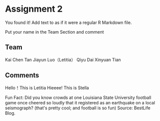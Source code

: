 # Assignment 2

You found it!  Add text to as if it were a regular R Markdown file.

Put your name in the Team Section and comment

## Team
Kai Chen Tan
Jiayun Luo（Letitia）
Qiyu Dai
Xinyuan Tian

## Comments
Hello！This is Letitia
Hieeee! This is Stella

Fun Fact: Did you know crowds at one Louisiana State University football game once cheered so loudly that it registered as an earthquake on a local seismograph? (that's pretty cool; and football is so fun) Source: BestLife Blog. 
